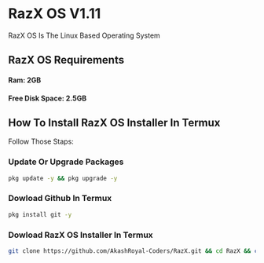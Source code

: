 # RazX OS V1.11
RazX OS Is The Linux Based Operating System

## RazX OS Requirements
#### Ram: 2GB
#### Free Disk Space: 2.5GB

## How To Install RazX OS Installer In Termux
Follow Those Staps:

### Update Or Upgrade Packages
````bash
pkg update -y && pkg upgrade -y
````

### Dowload Github In Termux
````bash
pkg install git -y
````

### Dowload RazX OS Installer In Termux
````bash
git clone https://github.com/AkashRoyal-Coders/RazX.git && cd RazX && chmod +x * && ./install.sh
````
